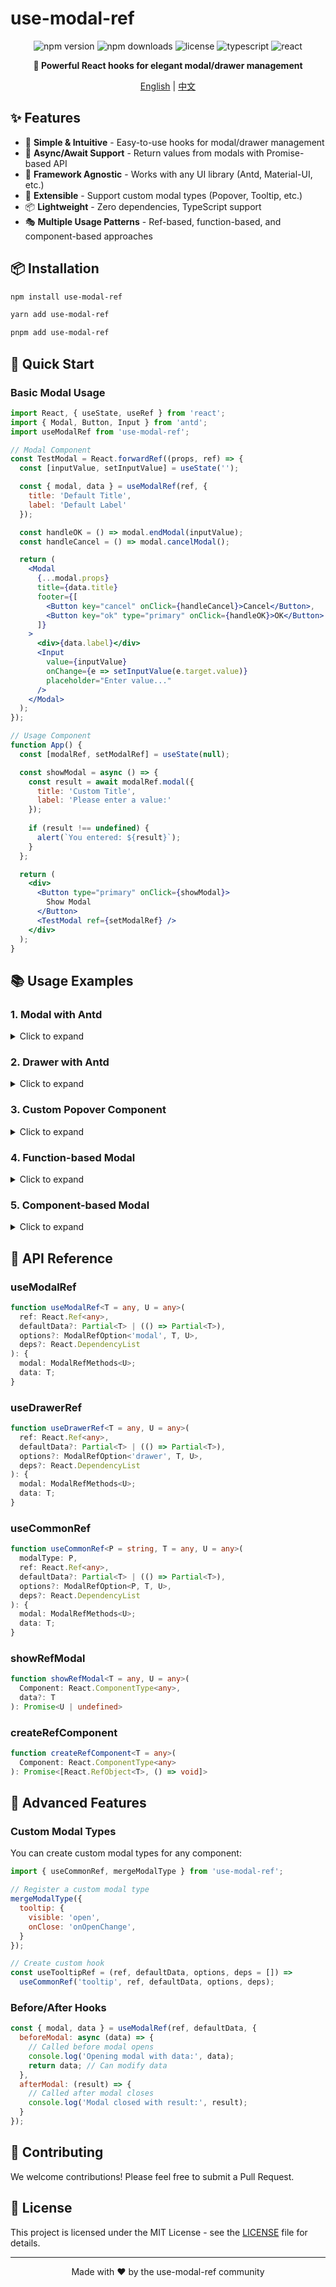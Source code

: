 # use-modal-ref

<div align="center">

![npm version](https://img.shields.io/npm/v/use-modal-ref.svg)
![npm downloads](https://img.shields.io/npm/dm/use-modal-ref.svg)
![license](https://img.shields.io/npm/l/use-modal-ref.svg)
![typescript](https://img.shields.io/badge/TypeScript-007ACC?logo=typescript&logoColor=white)
![react](https://img.shields.io/badge/React-20232A?logo=react&logoColor=61DAFB)

**🚀 Powerful React hooks for elegant modal/drawer management**

[English](./README.md) | [中文](./README_CN.md)

</div>

## ✨ Features

- 🎯 **Simple & Intuitive** - Easy-to-use hooks for modal/drawer management
- 🔄 **Async/Await Support** - Return values from modals with Promise-based API
- 🎨 **Framework Agnostic** - Works with any UI library (Antd, Material-UI, etc.)
- 🔧 **Extensible** - Support custom modal types (Popover, Tooltip, etc.)
- 📦 **Lightweight** - Zero dependencies, TypeScript support
- 🎭 **Multiple Usage Patterns** - Ref-based, function-based, and component-based approaches

## 📦 Installation

```bash
npm install use-modal-ref
```

```bash
yarn add use-modal-ref
```

```bash
pnpm add use-modal-ref
```

## 🚀 Quick Start

### Basic Modal Usage

```jsx
import React, { useState, useRef } from 'react';
import { Modal, Button, Input } from 'antd';
import useModalRef from 'use-modal-ref';

// Modal Component
const TestModal = React.forwardRef((props, ref) => {
  const [inputValue, setInputValue] = useState('');

  const { modal, data } = useModalRef(ref, {
    title: 'Default Title',
    label: 'Default Label'
  });

  const handleOK = () => modal.endModal(inputValue);
  const handleCancel = () => modal.cancelModal();

  return (
    <Modal
      {...modal.props}
      title={data.title}
      footer={[
        <Button key="cancel" onClick={handleCancel}>Cancel</Button>,
        <Button key="ok" type="primary" onClick={handleOK}>OK</Button>
      ]}
    >
      <div>{data.label}</div>
      <Input 
        value={inputValue} 
        onChange={e => setInputValue(e.target.value)} 
        placeholder="Enter value..."
      />
    </Modal>
  );
});

// Usage Component
function App() {
  const [modalRef, setModalRef] = useState(null);

  const showModal = async () => {
    const result = await modalRef.modal({
      title: 'Custom Title',
      label: 'Please enter a value:'
    });
    
    if (result !== undefined) {
      alert(`You entered: ${result}`);
    }
  };

  return (
    <div>
      <Button type="primary" onClick={showModal}>
        Show Modal
      </Button>
      <TestModal ref={setModalRef} />
    </div>
  );
}
```

## 📚 Usage Examples

### 1. Modal with Antd
<details>
<summary>Click to expand</summary>

```jsx
import React, { useState, useRef } from 'react';
import { Modal, Button, Input, Form } from 'antd';
import useModalRef from 'use-modal-ref';

const UserModal = React.forwardRef((props, ref) => {
  const [form] = Form.useForm();
  const [loading, setLoading] = useState(false);

  const { modal, data } = useModalRef(ref, {
    title: 'Add User',
    user: null
  }, {
    // You can perform initialization operations in this event, and the function's return value will be used as the new data returned from the useModalRef hook's data property
    beforeModal(data) {
      form.setFieldsValue(user || {
        name: '',
        email: '',
      });
    },
    // You can perform cleanup operations in this event, and the function's return value will be used as the new data returned from the useModalRef hook's data property.
    afterModalClose() {
     setLoading(false);
      form.setFieldsValue({
        name: '',
        email: '',
      });
    }
  });

  const handleSubmit = async () => {
    try {
      setLoading(true);
      const values = await form.validateFields();
      modal.endModal(values);
    } catch (error) {
      console.error('Validation failed:', error);
    } finally {
      setLoading(false);
    }
  };

  const handleCancel = () => modal.cancelModal();

  return (
    <Modal
      {...modal.props}
      title={data.title}
      confirmLoading={loading}
      onOk={handleSubmit}
      onCancel={handleCancel}
    >
      <Form form={form} layout="vertical">
        <Form.Item
          name="name"
          label="Name"
          rules={[{ required: true, message: 'Please enter name' }]}
        >
          <Input placeholder="Enter name" />
        </Form.Item>
        <Form.Item
          name="email"
          label="Email"
          rules={[
            { required: true, message: 'Please enter email' },
            { type: 'email', message: 'Please enter valid email' }
          ]}
        >
          <Input placeholder="Enter email" />
        </Form.Item>
      </Form>
    </Modal>
  );
});

// Usage
function UserManagement() {
  const [userModalRef, setUserModalRef] = useRef(null);

  const addUser = async () => {
    const userData = await userModalRef.current.modal({
      title: 'Add New User'
    });
    
    if (userData) {
      console.log('New user:', userData);
      // Handle user creation
    }
  };

  return (
    <div>
      <Button type="primary" onClick={addUser}>
        Add User
      </Button>
      <UserModal ref={setUserModalRef} />
    </div>
  );
}
```

</details>


### 2. Drawer with Antd

<details>
<summary>Click to expand</summary>

```jsx
import React, { useState, useRef } from 'react';
import { Drawer, Button, Input, Space } from 'antd';
import { useDrawerRef } from 'use-modal-ref';

const SettingsDrawer = React.forwardRef((props, ref) => {
  const [settings, setSettings] = useState({});

  const { modal, data } = useDrawerRef(ref, {
    title: 'Settings',
    initialSettings: {}
  }, {
    beforeModal: async (data) => {
      setSettings(data.initialSettings);
      return data;
    }
  });

  const handleSave = () => {
    modal.endModal(settings);
  };

  const handleCancel = () => {
    modal.cancelModal();
  };

  return (
    <Drawer
      {...modal.props}
      title={data.title}
      width={400}
      footer={
        <Space>
          <Button onClick={handleCancel}>Cancel</Button>
          <Button type="primary" onClick={handleSave}>Save</Button>
        </Space>
      }
    >
      <Space direction="vertical" style={{ width: '100%' }}>
        <Input
          placeholder="Setting 1"
          value={settings.setting1 || ''}
          onChange={e => setSettings(prev => ({ ...prev, setting1: e.target.value }))}
        />
        <Input
          placeholder="Setting 2"
          value={settings.setting2 || ''}
          onChange={e => setSettings(prev => ({ ...prev, setting2: e.target.value }))}
        />
      </Space>
    </Drawer>
  );
});

// Usage
function SettingsPage() {
  const [settingsRef, setSettingsRef] = useRef(null);

  const openSettings = async () => {
    const newSettings = await settingsRef.current.modal({
      title: 'Edit Settings',
      initialSettings: { setting1: 'value1', setting2: 'value2' }
    });
    
    if (newSettings) {
      console.log('Updated settings:', newSettings);
    }
  };

  return (
    <div>
      <Button onClick={openSettings}>Open Settings</Button>
      <SettingsDrawer ref={setSettingsRef} />
    </div>
  );
}
```

</details>

### 3. Custom Popover Component

<details>
<summary>Click to expand</summary>

```jsx
// usePopoverRef.js
import { useCommonRef, mergeModalType } from 'use-modal-ref';

// Register popover modal type
mergeModalType({
  popover: {
    visible: 'visible',
    onClose: 'onClose',
  }
});

const usePopoverRef = (ref, defaultData, options, deps = []) => 
  useCommonRef('popover', ref, defaultData, options, deps);

export default usePopoverRef;
```

```jsx
// ColorPickerPopover.jsx
import React, { useState } from 'react';
import { Popover, Button, Space } from 'antd';
import usePopoverRef from './usePopoverRef';

const ColorPickerPopover = React.forwardRef((props, ref) => {
  const [selectedColor, setSelectedColor] = useState('#1890ff');

  const { modal, data } = usePopoverRef(ref, {
    title: 'Choose Color',
    colors: ['#1890ff', '#52c41a', '#faad14', '#f5222d']
  });

  const handleColorSelect = (color) => {
    setSelectedColor(color);
    modal.endModal(color);
  };

  return (
    <Popover
      {...modal.props}
      title={data.title}
      content={
        <Space direction="vertical">
          {data.colors.map(color => (
            <Button
              key={color}
              style={{ 
                backgroundColor: color, 
                borderColor: color,
                width: 40,
                height: 40
              }}
              onClick={() => handleColorSelect(color)}
            />
          ))}
        </Space>
      }
    >
      {props.children}
    </Popover>
  );
});

// Usage
function ColorPicker() {
  const [colorRef, setColorRef] = useRef(null);

  const pickColor = async () => {
    const color = await colorRef.current.modal({
      title: 'Select Color',
      colors: ['#1890ff', '#52c41a', '#faad14', '#f5222d', '#722ed1']
    });
    
    if (color) {
      console.log('Selected color:', color);
    }
  };

  return (
    <div>
      <ColorPickerPopover ref={setColorRef}>
        <Button onClick={pickColor}>Pick Color</Button>
      </ColorPickerPopover>
    </div>
  );
}
```

</details>

### 4. Function-based Modal

<details>
<summary>Click to expand</summary>

```jsx
import React from 'react';
import { Button } from 'antd';
import TestModal from './TestModal';
import { showRefModal } from 'use-modal-ref';

function App() {
  const showModal = async () => {
    const result = await showRefModal(TestModal, {
      title: 'Dynamic Modal',
      label: 'This modal was created dynamically'
    });
    
    if (result) {
      alert(`Modal result: ${result}`);
    }
  };

  return (
    <div>
      <Button type="primary" onClick={showModal}>
        Show Dynamic Modal
      </Button>
    </div>
  );
}
```

</details>

### 5. Component-based Modal

<details>
<summary>Click to expand</summary>

```jsx
import React from 'react';
import { Button } from 'antd';
import TestModal from './TestModal';
import { createRefComponent } from 'use-modal-ref';

function App() {
  const showModal = async () => {
    const [ref, destroy] = await createRefComponent(TestModal);
    
    try {
      const result = await ref.modal({
        title: 'Temporary Modal',
        label: 'This modal will be destroyed after use'
      });
      
      if (result) {
        alert(`Result: ${result}`);
      }
    } finally {
      destroy(); // Clean up the component
    }
  };

  return (
    <div>
      <Button type="primary" onClick={showModal}>
        Show Temporary Modal
      </Button>
    </div>
  );
}
```

</details>

## 🔧 API Reference

### useModalRef

```typescript
function useModalRef<T = any, U = any>(
  ref: React.Ref<any>,
  defaultData?: Partial<T> | (() => Partial<T>),
  options?: ModalRefOption<'modal', T, U>,
  deps?: React.DependencyList
): {
  modal: ModalRefMethods<U>;
  data: T;
}
```

### useDrawerRef

```typescript
function useDrawerRef<T = any, U = any>(
  ref: React.Ref<any>,
  defaultData?: Partial<T> | (() => Partial<T>),
  options?: ModalRefOption<'drawer', T, U>,
  deps?: React.DependencyList
): {
  modal: ModalRefMethods<U>;
  data: T;
}
```

### useCommonRef

```typescript
function useCommonRef<P = string, T = any, U = any>(
  modalType: P,
  ref: React.Ref<any>,
  defaultData?: Partial<T> | (() => Partial<T>),
  options?: ModalRefOption<P, T, U>,
  deps?: React.DependencyList
): {
  modal: ModalRefMethods<U>;
  data: T;
}
```

### showRefModal

```typescript
function showRefModal<T = any, U = any>(
  Component: React.ComponentType<any>,
  data?: T
): Promise<U | undefined>
```

### createRefComponent

```typescript
function createRefComponent<T = any>(
  Component: React.ComponentType<any>
): Promise<[React.RefObject<T>, () => void]>
```

## 🎯 Advanced Features

### Custom Modal Types

You can create custom modal types for any component:

```jsx
import { useCommonRef, mergeModalType } from 'use-modal-ref';

// Register a custom modal type
mergeModalType({
  tooltip: {
    visible: 'open',
    onClose: 'onOpenChange',
  }
});

// Create custom hook
const useTooltipRef = (ref, defaultData, options, deps = []) => 
  useCommonRef('tooltip', ref, defaultData, options, deps);
```

### Before/After Hooks

```jsx
const { modal, data } = useModalRef(ref, defaultData, {
  beforeModal: async (data) => {
    // Called before modal opens
    console.log('Opening modal with data:', data);
    return data; // Can modify data
  },
  afterModal: (result) => {
    // Called after modal closes
    console.log('Modal closed with result:', result);
  }
});
```

## 🤝 Contributing

We welcome contributions! Please feel free to submit a Pull Request.

## 📄 License

This project is licensed under the MIT License - see the [LICENSE](./LICENSE) file for details.

---

<div align="center">

Made with ❤️ by the use-modal-ref community

</div>

